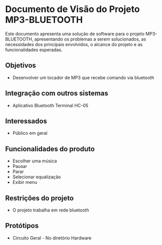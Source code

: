 # Documento de Visão do Projeto MP3-BLUETOOTH

Este documento apresenta uma solução de software para o projeto MP3-BLUETOOTH, 
apresentando os problemas a serem solucionados, as necessidades dos principais envolvidos, o alcance do projeto e as funcionalidades esperadas.

## Objetivos

* Desenvolver um tocador de MP3 que recebe comando via bluetooth

## Integração com outros sistemas

* Aplicativo Bluetooth Terminal HC-05
 
## Interessados

* Público em geral

## Funcionalidades do produto

* Escolher uma música 
* Pausar
* Parar
* Selecionar equalização
* Exibir menu

## Restrições do projeto

* O projeto trabalha em rede bluetooth

## Protótipos

* Circuito Geral - No diretório Hardware
